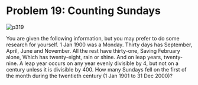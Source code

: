 # Problem 19: Counting Sundays

![p319](img/019.gif)

You are given the following information, but you may prefer to do some
research for yourself. 1 Jan 1900 was a Monday. Thirty days has
September, April, June and November. All the rest have thirty-one,
Saving February alone, Which has twenty-eight, rain or shine. And on
leap years, twenty-nine. A leap year occurs on any year evenly divisible
by 4, but not on a century unless it is divisible by 400. How many
Sundays fell on the first of the month during the twentieth century (1
Jan 1901 to 31 Dec 2000)?